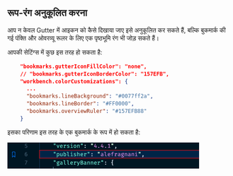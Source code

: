 ## रूप-रंग अनुकूलित करना

आप न केवल Gutter में आइकन को कैसे दिखाया जाए इसे अनुकूलित कर सकते हैं, बल्कि बुकमार्क की गई पंक्ति और ओवरव्यू रूलर के लिए एक पृष्ठभूमि रंग भी जोड़ सकते हैं।

आपकी सेटिंग्स में कुछ इस तरह हो सकता है:

```json
    "bookmarks.gutterIconFillColor": "none",
    // "bookmarks.gutterIconBorderColor": "157EFB",
    "workbench.colorCustomizations": {
      ...
      "bookmarks.lineBackground": "#0077ff2a",
      "bookmarks.lineBorder": "#FF0000", 
      "bookmarks.overviewRuler": "#157EFB88"  
    }
```

इसका परिणाम इस तरह के एक बुकमार्क के रूप में हो सकता है:

![अनुकूलित बुकमार्क](customizedBookmark.png)